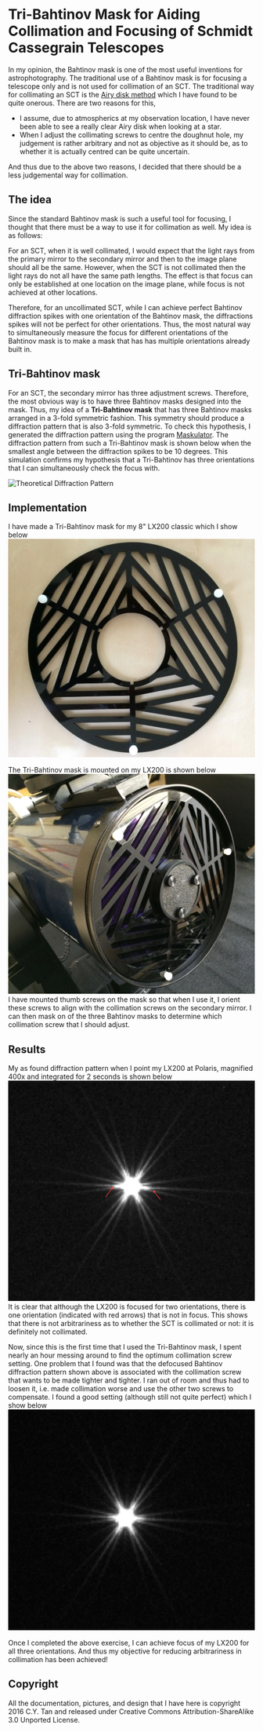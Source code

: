 # Tri-Bahtinov Mask for Aiding Collimation and Focusing of Schmidt Cassegrain Telescopes

In my opinion, the Bahtinov mask is one of the most useful inventions
for astrophotography. The traditional use of a Bahtinov mask is for
focusing a telescope only and is not used for collimation of an SCT.
The traditional way for collimating an SCT is the
[Airy disk method](http://www.astrophoto.fr/collim.html) which I have
found to be quite onerous. There are two reasons for this,

* I assume, due to atmospherics at my observation location, I have never been able
to see a really clear Airy disk when looking at a star.
* When I adjust the collimating screws to centre the doughnut hole, my
  judgement is rather arbitrary and not as objective as it should be,
  as to whether it is actually centred can be quite uncertain.

And thus due to the above two reasons, I decided that there should be
a less judgemental way for collimation.

## The idea

Since the standard Bahtinov mask is such a useful tool for focusing, I
thought that there must be a way to use it for collimation as
well. My idea is as follows:

For an SCT, when it is well collimated, I would expect that the light
rays from the primary mirror to the secondary mirror and then to the
image plane should all be the same. However, when the SCT is not
collimated then the light rays do not all have the same path
lengths. The effect is that focus can only be established at one
location on the image plane, while focus is not achieved at other
locations.

Therefore, for an uncollimated SCT, while I can achieve perfect
Bahtinov diffraction spikes with one orientation of the Bahtinov mask,
the diffractions spikes will not be perfect for other
orientations. Thus, the most natural way to simultaneously measure the
focus for different orientations of the Bahtinov mask is to make a mask
that has has multiple orientations already built in.

## Tri-Bahtinov mask

For an SCT, the secondary mirror has three adjustment
screws. Therefore, the most obvious way is to have three Bahtinov
masks designed into the mask. Thus, my idea of a **Tri-Bahtinov mask**
that has three Bahtinov masks arranged in a 3-fold symmetric
fashion. This symmetry should produce a diffraction pattern that is
also 3-fold symmetric. To check this hypothesis, I generated the
diffraction pattern using the program
[Maskulator](http://www.njnoordhoek.com/?p=376).  The diffraction
pattern from such a Tri-Bahtinov mask is shown below when the smallest
angle between the diffraction spikes to be 10 degrees. This simulation
confirms my hypothesis that a Tri-Bahtinov has three
orientations that I can simultaneously check the focus with. 

![Theoretical Diffraction Pattern](https://github.com/cytan299/tribahtinov/blob/master/pics/theory.png)

## Implementation

I have made a Tri-Bahtinov mask for my 8" LX200 classic which I show below
![Tri-Bahtinov mask](https://github.com/cytan299/tribahtinov/blob/master/pics/IMG_0086.jpg)

The Tri-Bahtinov mask is mounted on my LX200 is shown below
![Tri-Bahtinov mask mounted](https://github.com/cytan299/tribahtinov/blob/master/pics/IMG_0093.jpg)
I have mounted thumb screws on the mask so that when I use it, I orient
these screws to align with the collimation screws on the secondary
mirror. I can then mask on of the three Bahtinov masks to determine which
collimation screw that I should adjust.

## Results

My as found diffraction pattern when I point my LX200 at Polaris,
magnified 400x and integrated for 2 seconds is shown below
![Pattern as found](https://github.com/cytan299/tribahtinov/blob/master/pics/as_found.png)
It is clear that although the LX200 is focused for two orientations,
there is one orientation (indicated with red arrows) that is not in
focus. This shows that there is not arbitrariness as to whether the
SCT is collimated or not: it is definitely not collimated.

Now, since this is the first time that I used the Tri-Bahtinov mask, I
spent nearly an hour messing around to find the optimum collimation
screw setting. One problem that I found was that the defocused Bahtinov
diffraction pattern shown above is associated with the collimation screw that
wants to be made tighter and tighter. I ran out of room and thus had
to loosen it, i.e. made collimation worse and use the other two screws
to compensate. I found a good setting (although still not quite perfect)
which I show below
![Pattern as found](https://github.com/cytan299/tribahtinov/blob/master/pics/collimated.png)

Once I completed the above exercise, I can achieve focus of my LX200
for all three orientations. And thus my objective for reducing
arbitrariness in collimation has been achieved!

## Copyright

All the documentation, pictures, and design that I have here is
copyright 2016 C.Y. Tan and released under Creative Commons
Attribution-ShareAlike 3.0 Unported License.
